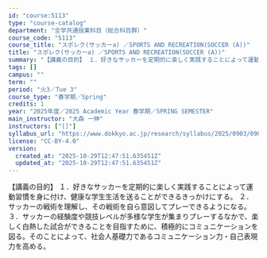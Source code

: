 ```yaml
---
id: "course:5113"
type: "course-catalog"
department: "全学共通授業科目（総合科目群）"
course_code: "5113"
course_title: "スポレク(サッカーa) ／SPORTS AND RECREATION(SOCCER (A))"
title: "スポレク(サッカーa) ／SPORTS AND RECREATION(SOCCER (A))"
summary: "【講義の目的】 １．好きなサッカーを定期的に楽しく実践することによって運動習慣を身に付け、健康な学生生活を送ることができるきっかけにする。 ２．サッカーの戦術を理解し、その戦術を自ら意図してプレーできるようになる。 ３．サッカーの経験度や競…"
tags: []
campus: ""
term: ""
period: "火3／Tue 3"
course_type: "春学期／Spring"
credits: 1
year: "2025年度／2025 Academic Year 春学期／SPRING SEMESTER"
main_instructor: "大森 一伸"
instructors: ["[]"]
syllabus_url: "https://www.dokkyo.ac.jp/research/syllabus/2025/0903/0903_05113_ja_JP.html"
license: "CC-BY-4.0"
version:
  created_at: "2025-10-29T12:47:51.635451Z"
  updated_at: "2025-10-29T12:47:51.635451Z"
---
```

【講義の目的】 １．好きなサッカーを定期的に楽しく実践することによって運動習慣を身に付け、健康な学生生活を送ることができるきっかけにする。 ２．サッカーの戦術を理解し、その戦術を自ら意図してプレーできるようになる。 ３．サッカーの経験度や競技レベルが多様な学生が集まりプレーするなかで、楽しく白熱した試合ができることを目指すために、積極的にコミュニケーションを図る。そのことによって、社会人基礎力であるコミュニケーション力・自己表現力を高める。
